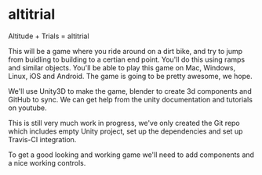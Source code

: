 # altitrial
Altitude + Trials = altitrial

This will be a game where you ride around on a dirt bike, and try to jump from buidling to building to a certian end point. You'll do this using ramps and similar objects. You'll be able to play this game on Mac, Windows, Linux, iOS and Android. The game is going to be pretty awesome, we hope. 

We'll use Unity3D to make the game, blender to create 3d components and GitHub to sync. We can get help from the unity documentation and tutorials on youtube.

This is still very much work in progress, we've only created the Git repo which includes empty Unity project, set up the dependencies and set up Travis-CI integration.

To get a good looking and working game we'll need to add components and a nice working controls.
